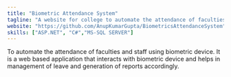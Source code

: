 ```yaml
---
title: "Biometric Attendance System"
tagline: "A website for college to automate the attendance of faculties and staff"
website: "https://github.com/AnupKumarGupta/BiometricsAttendanceSystem"
skills: ["ASP.NET", "C#","MS-SQL SERVER"]
---
```


To automate the attendance of faculties and staff using biometric device. It is a web based application that interacts with biometric device and helps in management of leave and generation of reports accordingly.